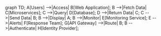 graph TD;
    A[Users] -->|Access| B[Web Application];
    B -->|Fetch Data| C[Microservices];
    C -->|Query| D[Database];
    D -->|Return Data| C;
    C -->|Send Data| B;
    B -->|Display| A;
    B -->|Monitor| E[Monitoring Service];
    E -->|Alerts| F[Response Team];
    G[API Gateway] -->|Route| B;
    B -->|Authenticate| H[Identity Provider];